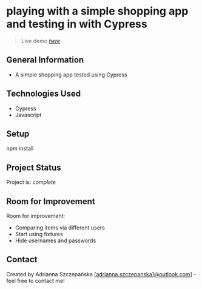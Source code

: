 # playing with a simple shopping app and testing in with Cypress
> Live demo [_here_](https://www.saucedemo.com).


## General Information
- A simple shopping app tested using Cypress


## Technologies Used
- Cypress
- Javascript


## Setup
npm install


## Project Status
Project is:  _complete_ 

## Room for Improvement

Room for improvement:
- Comparing items via different users
- Start using fixtures
- Hide usernames and passwords

## Contact
Created by Adrianna Szczepańska [adrianna.szczepanska1@outlook.com] - feel free to contact me!

